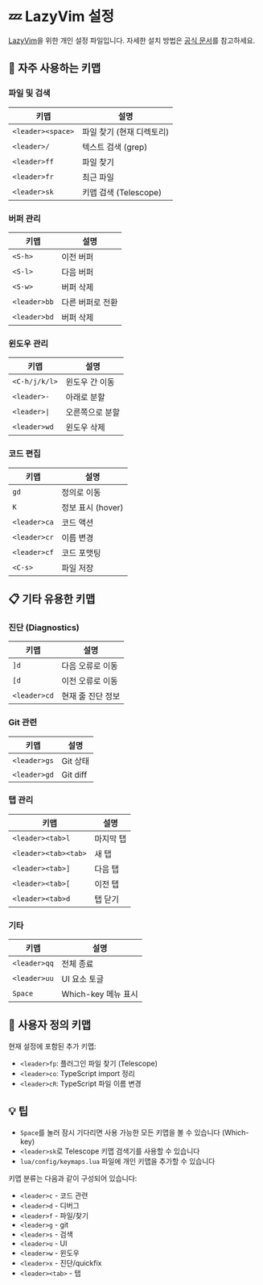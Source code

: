 # 💤 LazyVim 설정

[LazyVim](https://github.com/LazyVim/LazyVim)을 위한 개인 설정 파일입니다.
자세한 설치 방법은 [공식 문서](https://lazyvim.github.io/installation)를 참고하세요.

## 🎯 자주 사용하는 키맵

### 파일 및 검색
| 키맵 | 설명 |
|------|------|
| `<leader><space>` | 파일 찾기 (현재 디렉토리) |
| `<leader>/` | 텍스트 검색 (grep) |
| `<leader>ff` | 파일 찾기 |
| `<leader>fr` | 최근 파일 |
| `<leader>sk` | 키맵 검색 (Telescope) |

### 버퍼 관리
| 키맵 | 설명 |
|------|------|
| `<S-h>` | 이전 버퍼 |
| `<S-l>` | 다음 버퍼 |
| `<S-w>` | 버퍼 삭제 |
| `<leader>bb` | 다른 버퍼로 전환 |
| `<leader>bd` | 버퍼 삭제 |

### 윈도우 관리
| 키맵 | 설명 |
|------|------|
| `<C-h/j/k/l>` | 윈도우 간 이동 |
| `<leader>-` | 아래로 분할 |
| `<leader>\|` | 오른쪽으로 분할 |
| `<leader>wd` | 윈도우 삭제 |

### 코드 편집
| 키맵 | 설명 |
|------|------|
| `gd` | 정의로 이동 |
| `K` | 정보 표시 (hover) |
| `<leader>ca` | 코드 액션 |
| `<leader>cr` | 이름 변경 |
| `<leader>cf` | 코드 포맷팅 |
| `<C-s>` | 파일 저장 |

## 📋 기타 유용한 키맵

### 진단 (Diagnostics)
| 키맵 | 설명 |
|------|------|
| `]d` | 다음 오류로 이동 |
| `[d` | 이전 오류로 이동 |
| `<leader>cd` | 현재 줄 진단 정보 |

### Git 관련
| 키맵 | 설명 |
|------|------|
| `<leader>gs` | Git 상태 |
| `<leader>gd` | Git diff |

### 탭 관리
| 키맵 | 설명 |
|------|------|
| `<leader><tab>l` | 마지막 탭 |
| `<leader><tab><tab>` | 새 탭 |
| `<leader><tab>]` | 다음 탭 |
| `<leader><tab>[` | 이전 탭 |
| `<leader><tab>d` | 탭 닫기 |

### 기타
| 키맵 | 설명 |
|------|------|
| `<leader>qq` | 전체 종료 |
| `<leader>uu` | UI 요소 토글 |
| `Space` | Which-key 메뉴 표시 |

## 🔧 사용자 정의 키맵

현재 설정에 포함된 추가 키맵:
- `<leader>fp`: 플러그인 파일 찾기 (Telescope)
- `<leader>co`: TypeScript import 정리
- `<leader>cR`: TypeScript 파일 이름 변경

## 💡 팁

- `Space`를 눌러 잠시 기다리면 사용 가능한 모든 키맵을 볼 수 있습니다 (Which-key)
- `<leader>sk`로 Telescope 키맵 검색기를 사용할 수 있습니다
- `lua/config/keymaps.lua` 파일에 개인 키맵을 추가할 수 있습니다

키맵 분류는 다음과 같이 구성되어 있습니다:
- `<leader>c` - 코드 관련
- `<leader>d` - 디버그
- `<leader>f` - 파일/찾기
- `<leader>g` - git
- `<leader>s` - 검색
- `<leader>u` - UI
- `<leader>w` - 윈도우
- `<leader>x` - 진단/quickfix
- `<leader><tab>` - 탭
